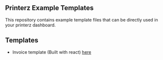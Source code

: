 ## Printerz Example Templates

This repository contains example template files that can be directly used in your printerz dashboard.

## Templates

- Invoice template (Built with react) [here](https://github.com/printerz-app/printerz-example-templates/tree/main/react-invoice-template)
